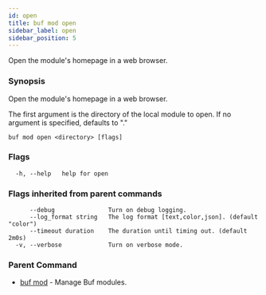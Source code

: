 ```yaml
---
id: open
title: buf mod open
sidebar_label: open
sidebar_position: 5
---
```

Open the module's homepage in a web browser.

### Synopsis

Open the module&#39;s homepage in a web browser.

The first argument is the directory of the local module to open. If no argument is specified, defaults to &#34;.&#34; 

```
buf mod open <directory> [flags]
```

### Flags

```
  -h, --help   help for open
```

### Flags inherited from parent commands

```
      --debug               Turn on debug logging.
      --log_format string   The log format [text,color,json]. (default "color")
      --timeout duration    The duration until timing out. (default 2m0s)
  -v, --verbose             Turn on verbose mode.
```

### Parent Command

* [buf mod](index)	 - Manage Buf modules.
